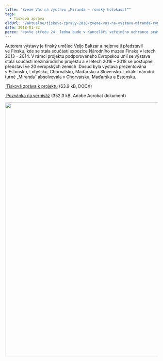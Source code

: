 ```yaml
---
title: "Zveme Vás na výstavu „Miranda – romský holokaust“"
tags:
  - Tisková zpráva
oldUrl: "/aktualne/tiskove-zpravy-2018/zveme-vas-na-vystavu-miranda-romsky-holokaust"
date: 2018-01-22
perex: "<p>Ve středu 24. ledna bude v Kanceláři veřejného ochránce práv slavnostní vernisáží a za přítomnosti autora zahájena výstava „Miranda – romský holokaust“. Prostřednictvím autentického příběhu Slovensky Mirandy přibližuje genocidu Romů za 2. světové války. Putovní výstavu vytvořenou ve Finsku mohou zájemci navštívit až do 25. 2. každý všední den od 10 do 18 h.</p>"
---
```


<!-- imported from the old website -->

<p>Autorem výstavy je finský umělec Veijo Baltzar a nejprve ji představil ve Finsku, kde se stala součástí expozice Národního muzea Finska v letech 2013 – 2014. V rámci projektu podporovaného Evropskou unií se výstava stala součástí mezinárodního projektu a v letech 2016 – 2018 se postupně představí ve 20 evropských zemích. Dosud byla výstava prezentována v Estonsku, Lotyšsku, Chorvatsku, Maďarsku a Slovensku. Lokální národní turné „Miranda“ absolvovala v Chorvatsku, Maďarsku a Estonsku.</p><p><a title="Otevření do nového okna" href="/uploads-import/VOP/Tiskove_zpravy_prilohy/MIRANDA-ROMSKY_HOLOKAUST.docx" target="_blank"> Tisková zpráva k projektu</a> (63.9 kB, DOCX)</p><p><a title="Otevření do nového okna" href="/uploads-import/VOP/Tiskove_zpravy_prilohy/Miranda_pozv_A6.pdf" target="_blank"> Pozvánka na vernisáž</a> (352.3 kB, Adobe Acrobat dokument)</p><p><img src="https://www.ochrance.cz/uploads/RTEmagicC_Miranda.jpg.jpg" width="596" height="837" alt="" /></p>
